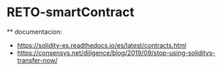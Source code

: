 # RETO-smartContract
** documentacion:
* https://solidity-es.readthedocs.io/es/latest/contracts.html
* https://consensys.net/diligence/blog/2019/09/stop-using-soliditys-transfer-now/
